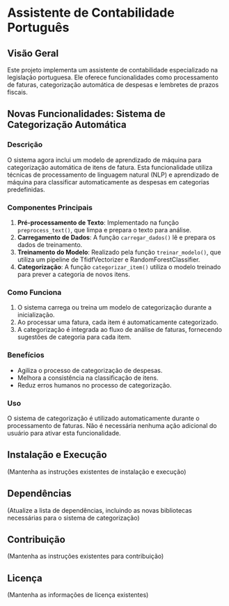 # Assistente de Contabilidade Português

## Visão Geral
Este projeto implementa um assistente de contabilidade especializado na legislação portuguesa. Ele oferece funcionalidades como processamento de faturas, categorização automática de despesas e lembretes de prazos fiscais.

## Novas Funcionalidades: Sistema de Categorização Automática

### Descrição
O sistema agora inclui um modelo de aprendizado de máquina para categorização automática de itens de fatura. Esta funcionalidade utiliza técnicas de processamento de linguagem natural (NLP) e aprendizado de máquina para classificar automaticamente as despesas em categorias predefinidas.

### Componentes Principais
1. **Pré-processamento de Texto**: Implementado na função `preprocess_text()`, que limpa e prepara o texto para análise.
2. **Carregamento de Dados**: A função `carregar_dados()` lê e prepara os dados de treinamento.
3. **Treinamento do Modelo**: Realizado pela função `treinar_modelo()`, que utiliza um pipeline de TfidfVectorizer e RandomForestClassifier.
4. **Categorização**: A função `categorizar_item()` utiliza o modelo treinado para prever a categoria de novos itens.

### Como Funciona
1. O sistema carrega ou treina um modelo de categorização durante a inicialização.
2. Ao processar uma fatura, cada item é automaticamente categorizado.
3. A categorização é integrada ao fluxo de análise de faturas, fornecendo sugestões de categoria para cada item.

### Benefícios
- Agiliza o processo de categorização de despesas.
- Melhora a consistência na classificação de itens.
- Reduz erros humanos no processo de categorização.

### Uso
O sistema de categorização é utilizado automaticamente durante o processamento de faturas. Não é necessária nenhuma ação adicional do usuário para ativar esta funcionalidade.

## Instalação e Execução
(Mantenha as instruções existentes de instalação e execução)

## Dependências
(Atualize a lista de dependências, incluindo as novas bibliotecas necessárias para o sistema de categorização)

## Contribuição
(Mantenha as instruções existentes para contribuição)

## Licença
(Mantenha as informações de licença existentes)
